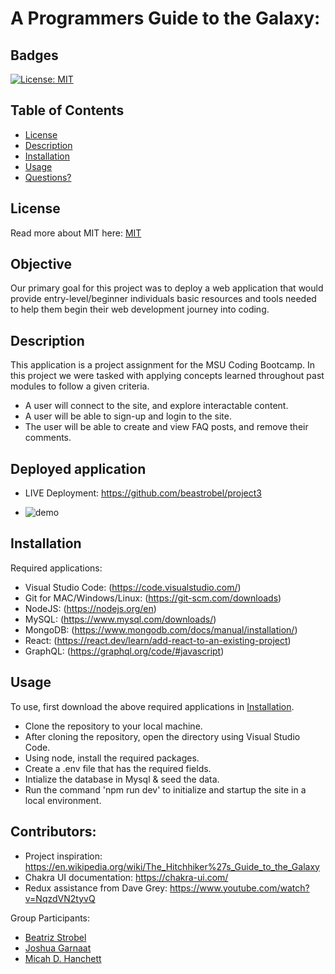 # A Programmers Guide to the Galaxy:

## Badges

[![License: MIT](https://img.shields.io/badge/License-MIT-yellow.svg)](https://opensource.org/licenses/MIT)

## Table of Contents

- [License](#license)
- [Description](#description)
- [Installation](#installation)
- [Usage](#usage)
- [Questions?](#questions)

## License

Read more about MIT here:
[MIT](https://opensource.org/licenses/MIT)

## Objective

Our primary goal for this project was to deploy a web application that would provide entry-level/beginner individuals
basic resources and tools needed to help them begin their web development journey into coding. 

## Description

This application is a project assignment for the MSU Coding Bootcamp.
In this project we were tasked with applying concepts learned throughout past modules to follow a given criteria.

* A user will connect to the site, and explore interactable content.
* A user will be able to sign-up and login to the site.
* The user will be able to create and view FAQ posts, and remove their comments.



## Deployed application
- LIVE Deployment: https://github.com/beastrobel/project3

- ![demo](https://github.com/beastrobel/project3/assets/139593153/346cfac1-9bff-4ae3-9fa4-d822e4b30c9a)

## Installation

Required applications:
- Visual Studio Code: (https://code.visualstudio.com/)
- Git for MAC/Windows/Linux: (https://git-scm.com/downloads)
- NodeJS: (https://nodejs.org/en)
- MySQL: (https://www.mysql.com/downloads/)
- MongoDB: (https://www.mongodb.com/docs/manual/installation/)
- React: (https://react.dev/learn/add-react-to-an-existing-project)
- GraphQL: (https://graphql.org/code/#javascript)

## Usage

To use, first download the above required applications in [Installation](#installation).

- Clone the repository to your local machine.
- After cloning the repository, open the directory using Visual Studio Code.
- Using node, install the required packages.
- Create a .env file that has the required fields.
- Intialize the database in Mysql & seed the data.
- Run the command 'npm run dev' to initialize and startup the site in a local environment.

## Contributors:
- Project inspiration: https://en.wikipedia.org/wiki/The_Hitchhiker%27s_Guide_to_the_Galaxy
- Chakra UI documentation: https://chakra-ui.com/
- Redux assistance from Dave Grey: https://www.youtube.com/watch?v=NqzdVN2tyvQ



Group Participants:     
- [Beatriz Strobel](https://github.com/beastrobel)
- [Joshua Garnaat](https://github.com/Jgarnaat)
- [Micah D. Hanchett](https://github.com/G303K)

